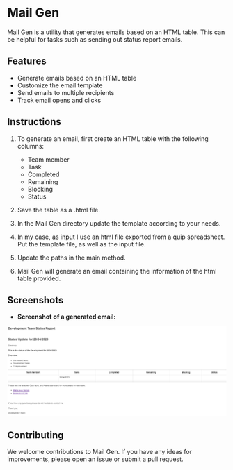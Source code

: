 # Mail Gen

Mail Gen is a utility that generates emails based on an HTML table. This can be helpful for tasks such as sending out status report emails.

## Features

* Generate emails based on an HTML table
* Customize the email template
* Send emails to multiple recipients
* Track email opens and clicks

## Instructions

1. To generate an email, first create an HTML table with the following columns:
    * Team member
    * Task
    * Completed
    * Remaining
    * Blocking
    * Status

2. Save the table as a .html file.

3. In the Mail Gen directory update the template according to your needs.

4. In my case, as input I use an html file exported from a quip spreadsheet. Put the template file, as well as the input file.

5. Update the paths in the main method.

6. Mail Gen will generate an email containing the information of the html table provided.

## Screenshots

- **Screenshot of a generated email:**

![Screenshot of a generated email](src\main\resources\assets\result.png)

## Contributing

We welcome contributions to Mail Gen. If you have any ideas for improvements, please open an issue or submit a pull request.
